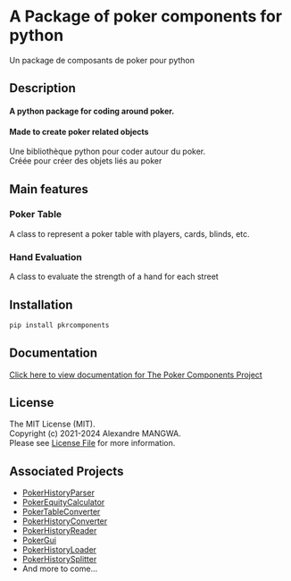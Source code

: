 # A Package of poker components for python
Un package de composants de poker pour python

## Description
#### A python package for coding around poker.  
#### Made to create poker related objects

Une bibliothèque python pour coder autour du poker.  
Créée pour créer des objets liés au poker
## Main features

### Poker Table
A class to represent a poker table with players, cards, blinds, etc.

### Hand Evaluation
A class to evaluate the strength of a hand for each street

## Installation
```bash
pip install pkrcomponents
```
## Documentation
[Click here to view documentation for The Poker Components Project](https://pokercomponents.readthedocs.io/en/latest/)

## License

The MIT License (MIT).  
Copyright (c) 2021-2024 Alexandre MANGWA.  
Please see [License File](https://github.com/Manggy94/PokerComponents/blob/master/LICENSE.txt) for more information.

## Associated Projects

- [PokerHistoryParser]()
- [PokerEquityCalculator]()
- [PokerTableConverter]()
- [PokerHistoryConverter]()
- [PokerHistoryReader]()
- [PokerGui]()
- [PokerHistoryLoader](https://github.com/Manggy94/PokerHistoryLoader)
- [PokerHistorySplitter]()
- And more to come...
